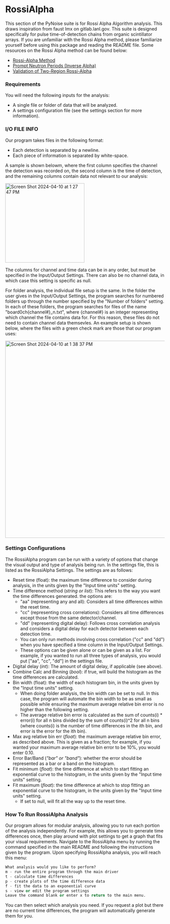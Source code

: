 # RossiAlpha

This section of the PyNoise suite is for Rossi Alpha Algorithm analysis. This draws inspiration from faust lmx on gitlab.lanl.gov. This suite is designed specifically for pulse time-of-detection chains from organic scintillator arrays. If you are unfamiliar with the Rossi Alpha method, please familiarize yourself before using this package and reading the README file. Some resources on the Rossi Alpha method can be found below:


* [Rossi-Alpha Method](https://www.osti.gov/biblio/6188965)
* [Prompt Neutron Periods (Inverse Alpha)](https://doi.org/10.13182/NSE57-A25409)
* [Validation of Two-Region Rossi-Alpha](https://doi.org/10.1016/j.nima.2020.164535)

### Requirements

You will need the following inputs for the analysis:
* A single file or folder of data that will be analyzed.
* A settings configuration file (see the settings section for more information).

### I/O FILE INFO

Our program takes files in the following format:
* Each detection is separated by a newline.
* Each piece of information is separated by white-space.

A sample is shown belowm, where the first column specifies the channel the detection was recorded on, the second column is the time of detection, and the remaining columns contain data not relevant to our analysis:

<img width="250" alt="Screen Shot 2024-04-10 at 1 27 47 PM" src="https://github.com/Umich-DNNG/pynoise/assets/112817120/1870dc54-4c94-4d01-a906-d93209eed329">

The columns for channel and time data can be in any order, but must be specified in the Input/Output Settings. There can also be no channel data, in which case this setting is specific as null.

For folder analysis, the individual file setup is the same. In the folder the user gives in the Input/Output Settings, the program searches for numbered folders up through the number specified by the "Number of folders" setting. In each of these folders, the program searches for files of the name "board0ch{channel#}_n.txt", where {channel#} is an integer representing which channel the file contains data for. For this reason, these files do not need to contain channel data themsevles. An example setup is shown below, where the files with a green check mark are those that our program uses:

<img width="621" alt="Screen Shot 2024-04-10 at 1 38 37 PM" src="https://github.com/Umich-DNNG/pynoise/assets/112817120/d01a938b-42a5-4459-a609-d4d3f4ad9041">


### Settings Configurations

The RossiAlpha program can be run with a variety of options that change the visual output and type of analysis being run. In the settings file, this is listed as the RossiAlpha Settings. The settings are as follows: 
* Reset time (float): the maximum time difference to consider during analysis, in the units given by the "Input time units" setting.
* Time difference method (*string or list*): This refers to the way you want the time differences generated. the options are:  
    * "aa" (representing any and all): Considers all time differences within the reset time.
    * "cc" (representing cross correlations): Considers all time differences except those from the same detector/channel.
    * "dd" (representing digital delay): Follows cross correlation analysis and considers a digital delay for each detector between each detection time.
    * You can only run methods involving cross correlation ("cc" and "dd") when you have specified a time column in the Input/Output Settings.
    * These options can be given alone or can be given as a list. For example, if you wanted to run all three types of analysis, you would put ["aa", "cc", "dd"] in the settings file.
* Digital delay (*int*): The amount of digital delay, if applicable (see above).
* Combine Calc and Binning (*bool*): if true, will build the histogram as the time differences are calculated.
* Bin width (float): the width of each histogram bin, in the units given by the "Input time units" setting.
    * When doing folder analysis, the bin width can be set to null. In this case, the program will automate the bin width to be as small as possible while ensuring the maximum average relative bin error is no higher than the following setting.
    * The average relative bin error is calculated as the sum of counts(i) * error(i) for all n bins divided by the sum of counts(i)^2 for all n bins (where counts(i) is the number of time differences in the ith bin, and error is the error for the ith bin).
* Max avg relative bin err (*float*): the maximum average relative bin error, as described above. This is given as a fraction; for example, if you wanted your maximum average relative bin error to be 10%, you would enter 0.10.
* Error Bar/Band (*"bar" or "band"*): whether the error should be represented as a bar or a band on the histogram.
* Fit minimum (*float*): the time difference at which to start fitting an exponential curve to the histogram, in the units given by the "Input time units" setting.
* Fit maximum (*float*): the time difference at which to stop fitting an exponential curve to the histogram, in the units given by the "Input time units" setting.
    * If set to null, will fit all the way up to the reset time.

### How To Run RossiAlpha Analysis
Our program allows for modular analysis, allowing you to run each portion of the analysis independently. For example, this allows you to generate time differences once, then play around with plot settings to get a graph that fits your visual requirements. Navigate to the RossiAlpha menu by running the command specified in the main README and following the instructions given by the program. Upon specifying RossiAlpha analysis, you will reach this menu:

```python
What analysis would you like to perform?
m - run the entire program through the main driver
t - calculate time differences
p - create plots of the time difference data
f - fit the data to an exponential curve
s - view or edit the program settings
Leave the command blank or enter x to return to the main menu.
```

You can then select which analysis you need. If you request a plot but there are no current time differences, the program will automatically generate them for you.
